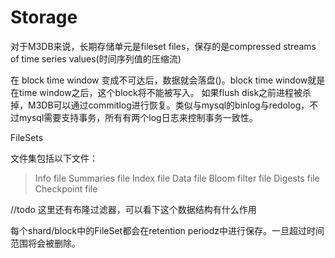 # Storage

对于M3DB来说，长期存储单元是fileset files，保存的是compressed streams of time series values(时间序列值的压缩流)

在 block time window 变成不可达后，数据就会落盘()。block time window就是在time window之后，这个block将不能被写入。
如果flush disk之前进程被杀掉，M3DB可以通过commitlog进行恢复。类似与mysql的binlog与redolog，不过mysql需要支持事务，所有有两个log日志来控制事务一致性。

FileSets

文件集包括以下文件：

>Info file
>Summaries file
>Index file
>Data file
> Bloom filter file
> Digests file
> Checkpoint file

//todo 这里还有布隆过滤器，可以看下这个数据结构有什么作用

每个shard/block中的FileSet都会在retention periodz中进行保存。一旦超过时间范围将会被删除。

 

